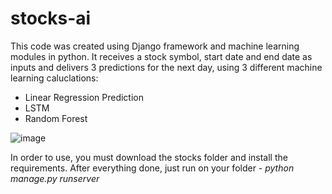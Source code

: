 # stocks-ai
This code was created using Django framework and machine learning modules in python. It receives a stock symbol, start date and end date as inputs and delivers 3 predictions for the next day, using 3 different machine learning caluclations:

* Linear Regression Prediction
* LSTM
* Random Forest

![image](https://github.com/user-attachments/assets/d37302e6-d5bb-4014-a60f-02b0f5f52aea)

In order to use, you must download the stocks folder and install the requirements. After everything done, just run on your folder - *python manage.py runserver* 
